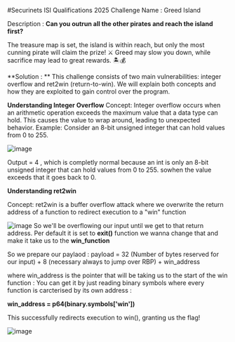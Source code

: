 #Securinets ISI Qualifications 2025
Challenge Name : Greed Island

Description : **Can you outrun all the other pirates and reach the island first?**

The treasure map is set, the island is within reach, but only the most cunning pirate will claim the prize! ⚔️
Greed may slow you down, while sacrifice may lead to great rewards. 🏝️💰

**Solution : **
This challenge consists of two main vulnerabilities: integer overflow and ret2win (return-to-win). We will explain both concepts and how they are exploited to gain control over the program.

**Understanding Integer Overflow**
Concept:
Integer overflow occurs when an arithmetic operation exceeds the maximum value that a data type can hold. This causes the value to wrap around, leading to unexpected behavior.
Example:
Consider an 8-bit unsigned integer that can hold values from 0 to 255.

![image](https://github.com/user-attachments/assets/b1172171-fc5c-425a-a981-27703db1d399)

Output = 4 , which is completly normal because an int is only an 8-bit unsigned integer that can hold values from 0 to 255. sowhen the value exceeds that it goes back to 0.


**Understanding ret2win**

Concept:
ret2win is a buffer overflow attack where we overwrite the return address of a function to redirect execution to a "win" function 

![image](https://github.com/user-attachments/assets/64dc20ac-570e-4b08-9c1a-2f5b2a073bf4)
So we'll be overflowing our input until we get to that return address. Per default it is set to **exit()** function we wanna change that and make it take us to the **win_function**

So we prepare our paylaod : payload = 32 (Number of bytes reserved for our input) + 8 (necessary always to jump over RBP) + win_address

where win_address is the pointer that will be taking us to the start of the win function : You can get it by just reading binary symbols where every function is carcterised by its own address :

**win_address = p64(binary.symbols['win'])** 

This successfully redirects execution to win(), granting us the flag!

![image](https://github.com/user-attachments/assets/279984e4-48a4-449e-a3ac-e5f281e19acb)

